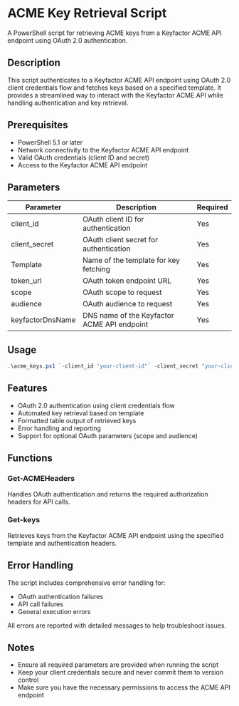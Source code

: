 # ACME Key Retrieval Script

A PowerShell script for retrieving ACME keys from a Keyfactor ACME API endpoint using OAuth 2.0 authentication.

## Description

This script authenticates to a Keyfactor ACME API endpoint using OAuth 2.0 client credentials flow and fetches keys based on a specified template. It provides a streamlined way to interact with the Keyfactor ACME API while handling authentication and key retrieval.

## Prerequisites

- PowerShell 5.1 or later
- Network connectivity to the Keyfactor ACME API endpoint
- Valid OAuth credentials (client ID and secret)
- Access to the Keyfactor ACME API endpoint

## Parameters

| Parameter | Description | Required |
|-----------|-------------|----------|
| client_id | OAuth client ID for authentication | Yes |
| client_secret | OAuth client secret for authentication | Yes |
| Template | Name of the template for key fetching | Yes |
| token_url | OAuth token endpoint URL | Yes |
| scope | OAuth scope to request | Yes |
| audience | OAuth audience to request | Yes |
| keyfactorDnsName | DNS name of the Keyfactor ACME API endpoint | Yes |

## Usage
```powershell
.\acme_keys.ps1 `-client_id "your-client-id"` -client_secret "your-client-secret" `-Template "YourTemplate"` -token_url "(https://auth.example.com/oauth/token)" `-scope "api.read"` -audience "(https://api.example.com)" ` -keyfactorDnsName "https://keyfactor.example.com/acme"
```
## Features

- OAuth 2.0 authentication using client credentials flow
- Automated key retrieval based on template
- Formatted table output of retrieved keys
- Error handling and reporting
- Support for optional OAuth parameters (scope and audience)

## Functions

### Get-ACMEHeaders
Handles OAuth authentication and returns the required authorization headers for API calls.

### Get-keys
Retrieves keys from the Keyfactor ACME API endpoint using the specified template and authentication headers.

## Error Handling

The script includes comprehensive error handling for:
- OAuth authentication failures
- API call failures
- General execution errors

All errors are reported with detailed messages to help troubleshoot issues.

## Notes

- Ensure all required parameters are provided when running the script
- Keep your client credentials secure and never commit them to version control
- Make sure you have the necessary permissions to access the ACME API endpoint
